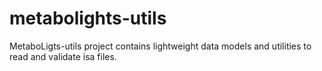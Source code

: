 # metabolights-utils

MetaboLigts-utils project contains lightweight data models and utilities to read and validate isa files.

